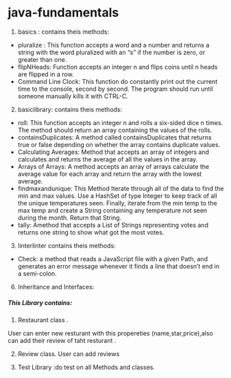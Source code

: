 # java-fundamentals

1. basics :
contains theis methods:
- pluralize : 
This function accepts a word and a number and returns a string with the word pluralized with an “s” if the number is zero, or greater than one.
- flipNHeads:
Function accepts an integer n and flips coins until n heads are flipped in a row.
- Command Line Clock:
This function do constantly print out the current time to the console, second by second. The program should run until someone manually kills it with CTRL-C.



2. basiclibrary:
contains theis methods:
- roll:
This function accepts an integer n and rolls a six-sided dice n times. The method should return an array containing the values of the rolls.
- containsDuplicates:
A method called containsDuplicates that returns true or false depending on whether the array contains duplicate values.
- Calculating Averages:
 Method that accepts an array of integers and calculates and returns the average of all the values in the array.
- Arrays of Arrays:
A method accepts an array of arrays calculate the average value for each array and return the array with the lowest average.
- findmaxandunique:
This Method Iterate through all of the data to find the min and max values. Use a HashSet of type Integer to keep track of all the unique temperatures seen. Finally, iterate from the min temp to the max temp and create a String containing any temperature not seen during the month. Return that String.
- tally:
Amethod that accepts a List of Strings representing votes and returns one string to show what got the most votes.


3. linterlinter
contains theis methods:
- Check:
a method that reads a JavaScript file with a given Path, and generates an error message whenever it finds a line that doesn’t end in a semi-colon.

6. Inheritance and Interfaces:
##### This Library contains:
1. Restaurant class .

User can enter new resturant with this propereties (name,star,price),also can add their review of taht resturant .
   
2. Review class.
User can add reviews

3. Test Library :do test on all Methods and classes.
